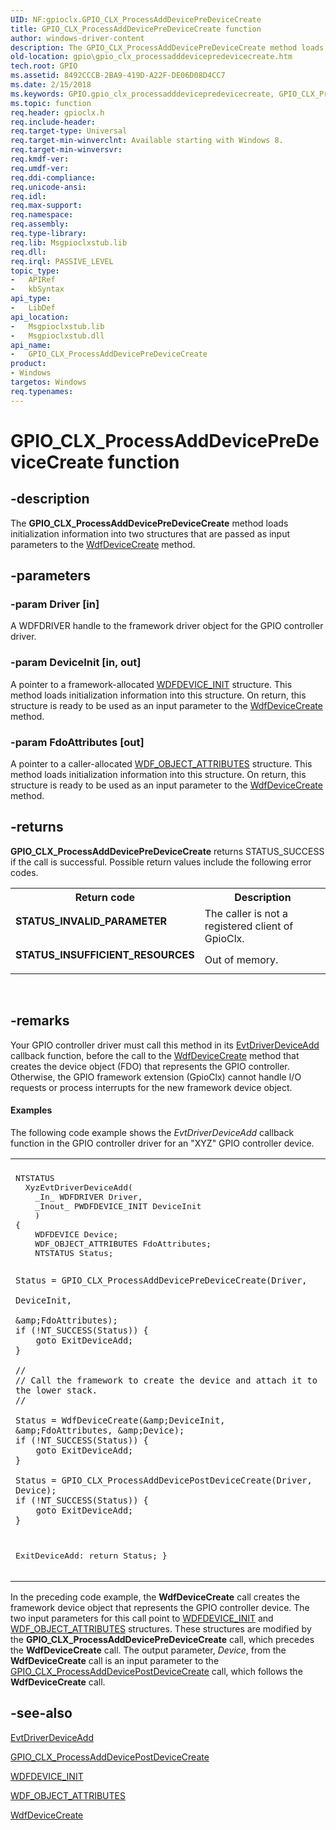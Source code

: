 ```yaml
---
UID: NF:gpioclx.GPIO_CLX_ProcessAddDevicePreDeviceCreate
title: GPIO_CLX_ProcessAddDevicePreDeviceCreate function
author: windows-driver-content
description: The GPIO_CLX_ProcessAddDevicePreDeviceCreate method loads initialization information into two structures that are passed as input parameters to the WdfDeviceCreate method.
old-location: gpio\gpio_clx_processadddevicepredevicecreate.htm
tech.root: GPIO
ms.assetid: 8492CCCB-2BA9-419D-A22F-DE06D08D4CC7
ms.date: 2/15/2018
ms.keywords: GPIO.gpio_clx_processadddevicepredevicecreate, GPIO_CLX_ProcessAddDevicePreDeviceCreate, GPIO_CLX_ProcessAddDevicePreDeviceCreate method [Parallel Ports], gpioclx/GPIO_CLX_ProcessAddDevicePreDeviceCreate
ms.topic: function
req.header: gpioclx.h
req.include-header: 
req.target-type: Universal
req.target-min-winverclnt: Available starting with Windows 8.
req.target-min-winversvr: 
req.kmdf-ver: 
req.umdf-ver: 
req.ddi-compliance: 
req.unicode-ansi: 
req.idl: 
req.max-support: 
req.namespace: 
req.assembly: 
req.type-library: 
req.lib: Msgpioclxstub.lib
req.dll: 
req.irql: PASSIVE_LEVEL
topic_type:
-	APIRef
-	kbSyntax
api_type:
-	LibDef
api_location:
-	Msgpioclxstub.lib
-	Msgpioclxstub.dll
api_name:
-	GPIO_CLX_ProcessAddDevicePreDeviceCreate
product:
- Windows
targetos: Windows
req.typenames: 
---
```


# GPIO_CLX_ProcessAddDevicePreDeviceCreate function


## -description


The <b>GPIO_CLX_ProcessAddDevicePreDeviceCreate</b> method loads initialization information into two structures that are passed as input parameters to the <a href="https://msdn.microsoft.com/library/windows/hardware/ff545926">WdfDeviceCreate</a> method.


## -parameters




### -param Driver [in]

A WDFDRIVER handle to the framework driver object for the GPIO controller driver.


### -param DeviceInit [in, out]

A pointer to a framework-allocated <a href="https://msdn.microsoft.com/library/windows/hardware/ff546951">WDFDEVICE_INIT</a> structure. This method loads initialization information into this structure. On return, this structure is ready to be used as an input parameter to the <a href="https://msdn.microsoft.com/library/windows/hardware/ff545926">WdfDeviceCreate</a> method.


### -param FdoAttributes [out]

A pointer to a caller-allocated <a href="https://msdn.microsoft.com/library/windows/hardware/ff552400">WDF_OBJECT_ATTRIBUTES</a> structure. This method loads initialization information into this structure. On return, this structure is ready to be used as an input parameter to the <a href="https://msdn.microsoft.com/library/windows/hardware/ff545926">WdfDeviceCreate</a> method.


## -returns



<b>GPIO_CLX_ProcessAddDevicePreDeviceCreate</b> returns STATUS_SUCCESS if the call is successful. Possible return values include the following error codes.

<table>
<tr>
<th>Return code</th>
<th>Description</th>
</tr>
<tr>
<td width="40%">
<dl>
<dt><b>STATUS_INVALID_PARAMETER</b></dt>
</dl>
</td>
<td width="60%">
The caller is not a registered client of GpioClx.

</td>
</tr>
<tr>
<td width="40%">
<dl>
<dt><b>STATUS_INSUFFICIENT_RESOURCES</b></dt>
</dl>
</td>
<td width="60%">
Out of memory.

</td>
</tr>
</table>
 




## -remarks



Your GPIO controller driver must call this method in its <a href="https://msdn.microsoft.com/b20db029-ee2c-4fb1-bd69-ccd2e37fdc9a">EvtDriverDeviceAdd</a> callback function, before the call to the <a href="https://msdn.microsoft.com/library/windows/hardware/ff545926">WdfDeviceCreate</a> method that creates the device object (FDO) that represents the GPIO controller. Otherwise, the GPIO framework extension (GpioClx) cannot handle I/O requests or process interrupts for the new framework device object.


#### Examples

The following code example shows the <i>EvtDriverDeviceAdd</i> callback function in the GPIO controller driver for an "XYZ" GPIO controller device.

<div class="code"><span codelanguage=""><table>
<tr>
<th></th>
</tr>
<tr>
<td>
<pre>NTSTATUS
  XyzEvtDriverDeviceAdd(
    _In_ WDFDRIVER Driver,
    _Inout_ PWDFDEVICE_INIT DeviceInit
    )
{
    WDFDEVICE Device;
    WDF_OBJECT_ATTRIBUTES FdoAttributes;
    NTSTATUS Status;

    Status = GPIO_CLX_ProcessAddDevicePreDeviceCreate(Driver,
                                                      DeviceInit,
                                                      &amp;FdoAttributes);
    if (!NT_SUCCESS(Status)) {
        goto ExitDeviceAdd;
    }

    //
    // Call the framework to create the device and attach it to the lower stack.
    //

    Status = WdfDeviceCreate(&amp;DeviceInit, &amp;FdoAttributes, &amp;Device);
    if (!NT_SUCCESS(Status)) {
        goto ExitDeviceAdd;
    }

    Status = GPIO_CLX_ProcessAddDevicePostDeviceCreate(Driver, Device);
    if (!NT_SUCCESS(Status)) {
        goto ExitDeviceAdd;
    }

ExitDeviceAdd:
    return Status;
}</pre>
</td>
</tr>
</table></span></div>
In the preceding code example, the <b>WdfDeviceCreate</b> call creates the framework device object that represents the GPIO controller device. The two input parameters for this call point to <a href="https://msdn.microsoft.com/library/windows/hardware/ff546951">WDFDEVICE_INIT</a> and <a href="https://msdn.microsoft.com/library/windows/hardware/ff552400">WDF_OBJECT_ATTRIBUTES</a> structures. These structures are modified by the  <b>GPIO_CLX_ProcessAddDevicePreDeviceCreate</b> call, which precedes the <b>WdfDeviceCreate</b> call. The output parameter, <i>Device</i>, from the <b>WdfDeviceCreate</b> call is an input parameter to the <a href="https://msdn.microsoft.com/library/windows/hardware/hh439484">GPIO_CLX_ProcessAddDevicePostDeviceCreate</a> call, which follows the <b>WdfDeviceCreate</b> call.

<div class="code"></div>



## -see-also




<a href="https://msdn.microsoft.com/b20db029-ee2c-4fb1-bd69-ccd2e37fdc9a">EvtDriverDeviceAdd</a>



<a href="https://msdn.microsoft.com/library/windows/hardware/hh439484">GPIO_CLX_ProcessAddDevicePostDeviceCreate</a>



<a href="https://msdn.microsoft.com/library/windows/hardware/ff546951">WDFDEVICE_INIT</a>



<a href="https://msdn.microsoft.com/library/windows/hardware/ff552400">WDF_OBJECT_ATTRIBUTES</a>



<a href="https://msdn.microsoft.com/library/windows/hardware/ff545926">WdfDeviceCreate</a>
 

 

